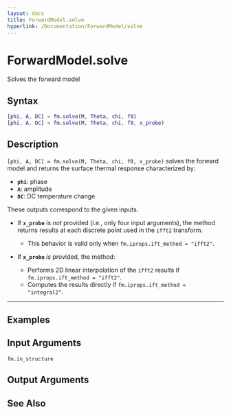 ```yaml
---
layout: docs
title: ForwardModel.solve
hyperlink: /Documentation/ForwardModel/solve
---
```


# ForwardModel.solve
Solves the forward model

## Syntax

```matlab
[phi, A, DC] = fm.solve(M, Theta, chi, f0)
[phi, A, DC] = fm.solve(M, Theta, chi, f0, x_probe)
```

## Description

`[phi, A, DC] = fm.solve(M, Theta, chi, f0, x_probe)` solves the forward model and returns the surface thermal response characterized by:  
- **`phi`**: phase  
- **`A`**: amplitude  
- **`DC`**: DC temperature change  

These outputs correspond to the given inputs.  

- If **`x_probe`** is *not* provided (i.e., only four input arguments), the method returns results at each discrete point used in the `ifft2` transform.  
  - This behavior is valid only when `fm.iprops.ift_method = "ifft2"`.  

- If **`x_probe`** *is* provided, the method:  
  - Performs 2D linear interpolation of the `ifft2` results if `fm.iprops.ift_method = "ifft2"`.  
  - Computes the results directly if `fm.iprops.ift_method = "integral2"`.  

---



## Examples

## Input Arguments

`fm.in_structure`

## Output Arguments

## See Also


